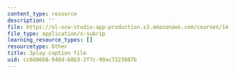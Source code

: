 ```yaml
---
content_type: resource
description: ''
file: https://ol-ocw-studio-app-production.s3.amazonaws.com/courses/14-01sc-principles-of-microeconomics-fall-2011/cc8d8668940d68b32f7c99ac7223687b_Offa8tyTRQE.srt
file_type: application/x-subrip
learning_resource_types: []
resourcetype: Other
title: 3play caption file
uid: cc8d8668-940d-68b3-2f7c-99ac7223687b
---
```

